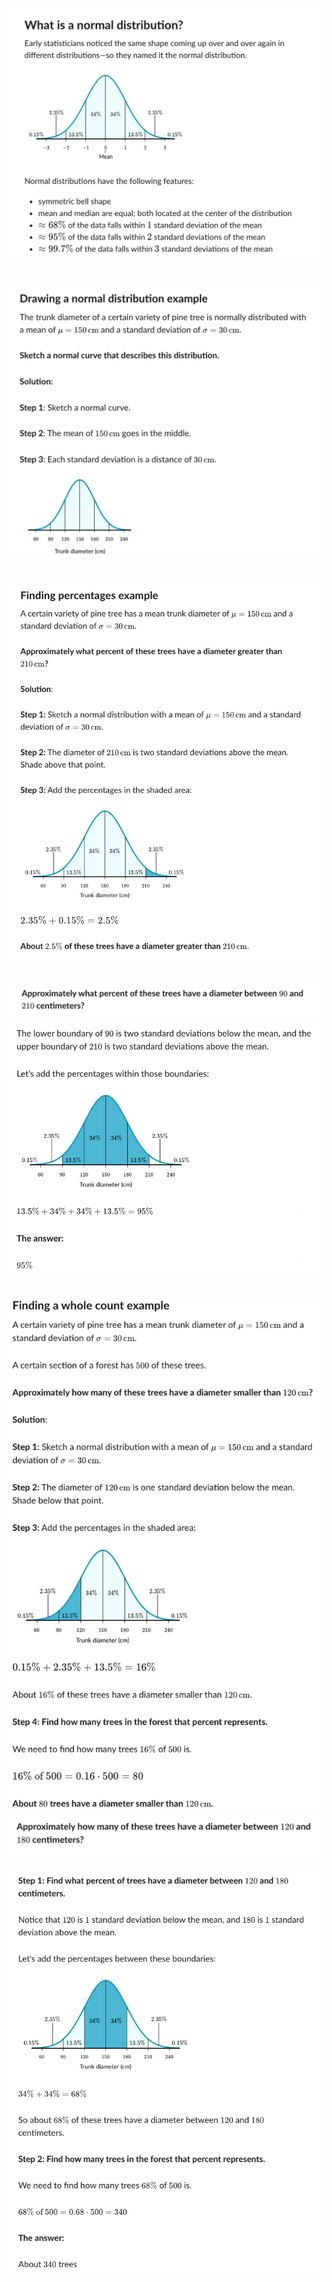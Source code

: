 ![](normal-distribution.png)
---
![](draw.png)
---
![](example-1.png)
---
![](example-2.png)
![](example-3.png)
---
![](example-4.png)
![](example-5.png)
---
![](example-6.png)
